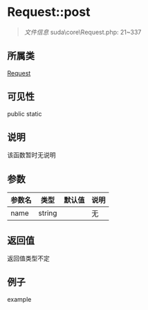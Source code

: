 # Request::post



> *文件信息* suda\core\Request.php: 21~337

## 所属类 

[Request](../Request.md)

## 可见性

 public static

## 说明

该函数暂时无说明


## 参数


| 参数名 | 类型 | 默认值 | 说明 |
|--------|-----|-------|-------|
| name |  string |  | 无 |



## 返回值

返回值类型不定


## 例子

example